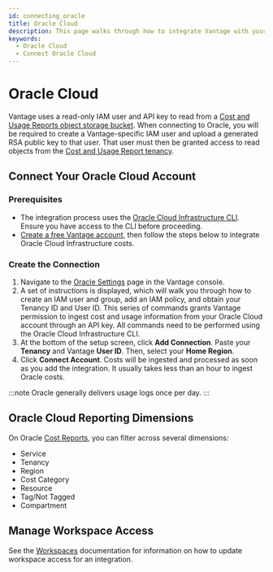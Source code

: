 ```yaml
---
id: connecting_oracle
title: Oracle Cloud
description: This page walks through how to integrate Vantage with your Oracle Cloud account.
keywords:
  - Oracle Cloud
  - Connect Oracle Cloud
---
```


# Oracle Cloud

Vantage uses a read-only IAM user and API key to read from a [Cost and Usage Reports object storage bucket](https://docs.oracle.com/en-us/iaas/Content/Billing/Concepts/usagereportsoverview.htm). When connecting to Oracle, you will be required to create a Vantage-specific IAM user and upload a generated RSA public key to that user. That user must then be granted access to read objects from the [Cost and Usage Report tenancy](https://docs.oracle.com/en-us/iaas/Content/Billing/Concepts/usagereportsoverview.htm#policy).

## Connect Your Oracle Cloud Account

### Prerequisites

- The integration process uses the [Oracle Cloud Infrastructure CLI](https://docs.oracle.com/en-us/iaas/Content/API/Concepts/cliconcepts.htm). Ensure you have access to the CLI before proceeding. 
- [Create a free Vantage account](https://console.vantage.sh/signup), then follow the steps below to integrate Oracle Cloud Infrastructure costs.

### Create the Connection

1. Navigate to the [Oracle Settings](https://console.vantage.sh/settings/oracle/) page in the Vantage console.
2. A set of instructions is displayed, which will walk you through how to create an IAM user and group, add an IAM policy, and obtain your Tenancy ID and User ID. This series of commands grants Vantage permission to ingest cost and usage information from your Oracle Cloud account through an API key. All commands need to be performed using the Oracle Cloud Infrastructure CLI.
3. At the bottom of the setup screen, click **Add Connection**. Paste your **Tenancy** and Vantage **User ID**. Then, select your **Home Region**. 
4. Click **Connect Account**. Costs will be ingested and processed as soon as you add the integration. It usually takes less than an hour to ingest Oracle costs.  

:::note
Oracle generally delivers usage logs once per day.
:::

## Oracle Cloud Reporting Dimensions

On Oracle [Cost Reports](/cost_reports), you can filter across several dimensions:

- Service
- Tenancy
- Region
- Cost Category
- Resource
- Tag/Not Tagged
- Compartment

## Manage Workspace Access

See the [Workspaces](/workspaces#integration-workspace) documentation for information on how to update workspace access for an integration.